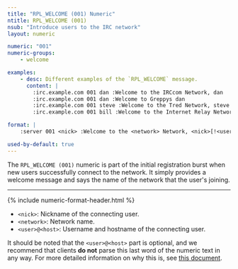 ```yaml
---
title: "RPL_WELCOME (001) Numeric"
ntitle: RPL_WELCOME (001)
nsub: "Introduce users to the IRC network"
layout: numeric

numeric: "001"
numeric-groups:
    - welcome

examples:
    - desc: Different examples of the `RPL_WELCOME` message.
      content: |
        :irc.example.com 001 dan :Welcome to the IRCcom Network, dan
        :irc.example.com 001 dan :Welcome to Greppys dan
        :irc.example.com 001 steve :Welcome to the Tred Network, steve!s@localhost
        :irc.example.com 001 bill :Welcome to the Internet Relay Network, bill

format: |
    :server 001 <nick> :Welcome to the <network> Network, <nick>[!<user>@<host>]

used-by-default: true
---
```

The `RPL_WELCOME (001)` numeric is part of the initial registration burst when new users successfully connect to the network. It simply provides a welcome message and says the name of the network that the user's joining.

-----

{% include numeric-format-header.html %}

- `<nick>`: Nickname of the connecting user.
- `<network>`: Network name.
- `<user>@<host>`: Username and hostname of the connecting user.

It should be noted that the `<user>@<host>` part is optional, and we recommend that clients **do not** parse this last word of the numeric text in any way. For more detailed information on why this is, see [this document](http://modern.ircdocs.horse/#rplwelcome-001).

